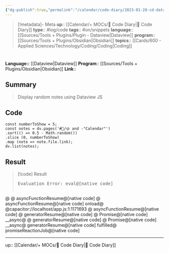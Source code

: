 ```yaml
---
{"dg-publish":true,"permalink":"/calendar/code-diary/2023-01-28-cd-dataview-random-notes-with-dataview-js/","title":"Random notes with Dataview JS"}
---
```


> [!metadata]- Meta
> **up**:: [[Calendar/+ MOCs/🧪 Code Diary\|🧪 Code Diary]]
> **type**:: #log/code 
> **tags**:: #on/snippets 
> **language**:: [[Sources/Tools + Plugins/Plugin - Dataview\|Dataview]]
> **program**:: [[Sources/Tools + Plugins/Obsidian\|Obsidian]]
> **topics**:: [[Cards/600 - Applied Sciences/Technology/Coding/Coding\|Coding]]


# 
**Language::**  [[Dataview\|Dataview]]
**Program**:: [[Sources/Tools + Plugins/Obsidian\|Obsidian]]
**Link**::

## Summary
> Display random notes using Dataview JS

## Code

```dataviewj
const numberToShow = 5;
const notes = dv.pages('#📝/🌞 and -"Calendar"') 
.sort(() => 0.5 - Math.random()) 
.slice (0, numberToShow) 
.map (note => note.file.link); 
dv.list(notes);
```

## Result


> [!code] Result
> <pre class="dataview dataview-error">Evaluation Error: eval@[native code]
@
@
asyncFunctionResume@[native code]
@
asyncFunctionResume@[native code]
onload@
@capacitor://localhost/app.js:1:1171693
@
asyncFunctionResume@[native code]
@
generatorResume@[native code]
@
Promise@[native code]
__async@
@
generatorResume@[native code]
@
Promise@[native code]
__async@
generatorResume@[native code]
fulfilled@
promiseReactionJob@[native code]</pre>

---
up:: [[Calendar/+ MOCs/🧪 Code Diary\|🧪 Code Diary]]